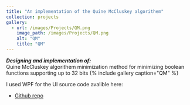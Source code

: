 ```yaml
---
title: "An implementation of the Quine McCluskey algorithem"
collection: projects
gallery:
  - url: /images/Projects/QM.png  
    image_path: /images/Projects/QM.png  
    alt: "QM"
    title: "QM"
---
```

***Designing and implementation of:***  
Quine McCluskey algorithem minimization method for minimizing boolean functions supporting up to 32 bits 
{% include gallery caption="QM" %}

I used WPF for the UI
source code avalible here:
* [Github repo](https://github.com/mohmehdi/QM_WPF)  




